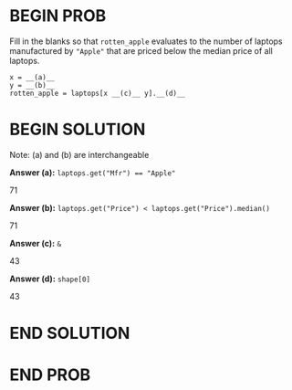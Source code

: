 # BEGIN PROB

Fill in the blanks so that `rotten_apple` evaluates to the number of
laptops manufactured by `"Apple"` that are priced below the median price
of all laptops.

    x = __(a)__
    y = __(b)__
    rotten_apple = laptops[x __(c)__ y].__(d)__


# BEGIN SOLUTION

Note: (a) and (b) are interchangeable

**Answer (a):** `laptops.get("Mfr") == "Apple"`

<average>71</average>

**Answer (b):** `laptops.get("Price") < laptops.get("Price").median()`

<average>71</average>

**Answer (c):** `&`

<average>43</average>

**Answer (d):** `shape[0]`

<average>43</average>


# END SOLUTION

# END PROB